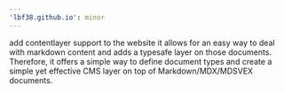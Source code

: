 ```yaml
---
'lbf38.github.io': minor
---
```


add contentlayer support to the website
it allows for an easy way to deal with markdown content and adds a typesafe layer on those documents.
Therefore, it offers a simple way to define document types and create a simple yet effective CMS layer on top of Markdown/MDX/MDSVEX documents.
